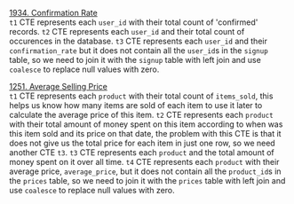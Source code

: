 [1934. Confirmation Rate](https://leetcode.com/problems/confirmation-rate/ "1934. Confirmation Rate") <br>
`t1` CTE represents each `user_id` with their total count of 'confirmed' records. `t2` CTE represents each `user_id` and their total count of occurences in the database. `t3` CTE represents each `user_id` and their `confirmation_rate` but it does not contain all the `user_id`s in the `signup` table, so we need to join it with the `signup` table with left join and use `coalesce` to replace null values with zero.<br>

[1251. Average Selling Price](https://leetcode.com/problems/average-selling-price/ "1251. Average Selling Price") <br>
`t1` CTE represents each `product` with their total count of `items_sold`, this helps us know how many items are sold of each item to use it later to calculate the average price of this item. `t2` CTE represents each `product` with their total amount of money spent on this item according to when was this item sold and its price on that date, the problem with this CTE is that it does not give us the total price for each item in just one row, so we need another CTE `t3`. `t3` CTE represents each `product` and the total amount of money spent on it over all time. `t4` CTE represents each `product` with their average price, `average_price`, but it does not contain all the `product_id`s in the `prices` table, so we need to join it with the `prices` table with left join and use `coalesce` to replace null values with zero. <br>
